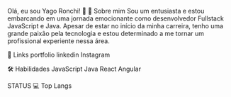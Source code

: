 Olá, eu sou Yago Ronchi! 👋
🚀 Sobre mim
Sou um entusiasta e estou embarcando em uma jornada emocionante como desenvolvedor Fullstack JavaScript e Java. Apesar de estar no início da minha carreira, tenho uma grande paixão pela tecnologia e estou determinado a me tornar um profissional experiente nessa área.

🔗 Links
portfolio linkedin Instagram

🛠 Habilidades
JavaScript Java React Angular

STATUS 💻
Top Langs
